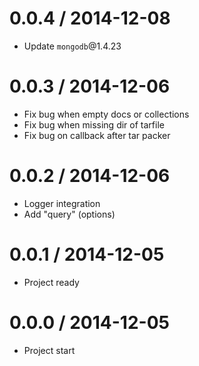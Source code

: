 0.0.4 / 2014-12-08
==================

  * Update `mongodb`@1.4.23

0.0.3 / 2014-12-06
==================

  * Fix bug when empty docs or collections
  * Fix bug when missing dir of tarfile
  * Fix bug on callback after tar packer

0.0.2 / 2014-12-06
==================

  * Logger integration
  * Add "query" (options)

0.0.1 / 2014-12-05
==================

  * Project ready

0.0.0 / 2014-12-05
==================

  * Project start
